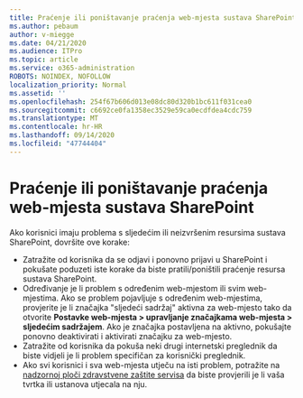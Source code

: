 ```yaml
---
title: Praćenje ili poništavanje praćenja web-mjesta sustava SharePoint
ms.author: pebaum
author: v-miegge
ms.date: 04/21/2020
ms.audience: ITPro
ms.topic: article
ms.service: o365-administration
ROBOTS: NOINDEX, NOFOLLOW
localization_priority: Normal
ms.assetid: ''
ms.openlocfilehash: 254f67b606d013e08dc80d320b1bc611f031cea0
ms.sourcegitcommit: c6692ce0fa1358ec3529e59ca0ecdfdea4cdc759
ms.translationtype: MT
ms.contentlocale: hr-HR
ms.lasthandoff: 09/14/2020
ms.locfileid: "47744404"
---
```

# <a name="follow-or-un-follow-a-sharepoint-site"></a>Praćenje ili poništavanje praćenja web-mjesta sustava SharePoint

Ako korisnici imaju problema s sljedećim ili neizvršenim resursima sustava SharePoint, dovršite ove korake:

* Zatražite od korisnika da se odjavi i ponovno prijavi u SharePoint i pokušate poduzeti iste korake da biste pratili/poništili praćenje resursa sustava SharePoint.
* Određivanje je li problem s određenim web-mjestom ili svim web-mjestima. Ako se problem pojavljuje s određenim web-mjestima, provjerite je li značajka "sljedeći sadržaj" aktivna za web-mjesto tako da otvorite **Postavke web-mjesta > upravljanje značajkama web-mjesta > sljedećim sadržajem**. Ako je značajka postavljena na aktivno, pokušajte ponovno deaktivirati i aktivirati značajku za web-mjesto.
* Zatražite od korisnika da pokuša neki drugi internetski preglednik da biste vidjeli je li problem specifičan za korisnički preglednik.
* Ako svi korisnici i sva web-mjesta utječu na isti problem, potražite na [nadzornoj ploči zdravstvene zaštite servisa](https://admin.microsoft.com/AdminPortal/Home#/servicehealth) da biste provjerili je li vaša tvrtka ili ustanova utjecala na nju.
